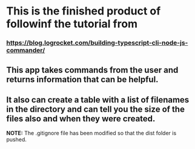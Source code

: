 # This is the finished product of followinf the tutorial from 
### https://blog.logrocket.com/building-typescript-cli-node-js-commander/
## This app takes commands from the user and returns information that can be helpful.
## It also can create a table with a list of filenames in the directory and can tell you the size of the files also and when they were created.

**NOTE:** The .gitignore file has been modified so that the dist folder is pushed.
